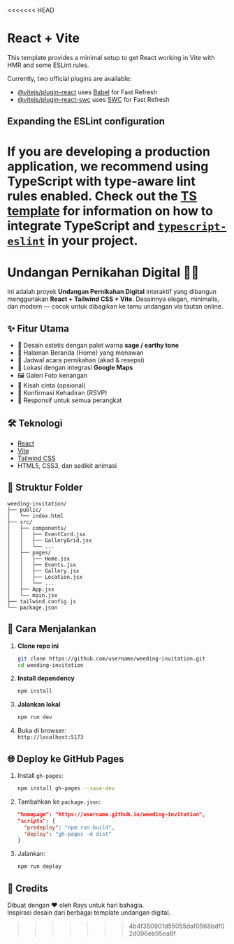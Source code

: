 <<<<<<< HEAD
# React + Vite

This template provides a minimal setup to get React working in Vite with HMR and some ESLint rules.

Currently, two official plugins are available:

- [@vitejs/plugin-react](https://github.com/vitejs/vite-plugin-react/blob/main/packages/plugin-react) uses [Babel](https://babeljs.io/) for Fast Refresh
- [@vitejs/plugin-react-swc](https://github.com/vitejs/vite-plugin-react/blob/main/packages/plugin-react-swc) uses [SWC](https://swc.rs/) for Fast Refresh

## Expanding the ESLint configuration

If you are developing a production application, we recommend using TypeScript with type-aware lint rules enabled. Check out the [TS template](https://github.com/vitejs/vite/tree/main/packages/create-vite/template-react-ts) for information on how to integrate TypeScript and [`typescript-eslint`](https://typescript-eslint.io) in your project.
=======
# Undangan Pernikahan Digital 🎉💍

Ini adalah proyek **Undangan Pernikahan Digital** interaktif yang dibangun menggunakan **React + Tailwind CSS + Vite**. Desainnya elegan, minimalis, dan modern — cocok untuk dibagikan ke tamu undangan via tautan online.

## ✨ Fitur Utama

- 🎨 Desain estetis dengan palet warna **sage / earthy tone**
- 💍 Halaman Beranda (Home) yang menawan
- 📅 Jadwal acara pernikahan (akad & resepsi)
- 📍 Lokasi dengan integrasi **Google Maps**
- 🖼️ Galeri Foto kenangan
- 📖 Kisah cinta (opsional)
- 💬 Konfirmasi Kehadiran (RSVP)
- 📱 Responsif untuk semua perangkat

## 🛠️ Teknologi

- [React](https://reactjs.org/)
- [Vite](https://vitejs.dev/)
- [Tailwind CSS](https://tailwindcss.com/)
- HTML5, CSS3, dan sedikit animasi

## 📁 Struktur Folder

```
weeding-invitation/
├── public/
│   └── index.html
├── src/
│   ├── components/
│   │   ├── EventCard.jsx
│   │   ├── GalleryGrid.jsx
│   │   └── ...
│   ├── pages/
│   │   ├── Home.jsx
│   │   ├── Events.jsx
│   │   ├── Gallery.jsx
│   │   ├── Location.jsx
│   │   └── ...
│   ├── App.jsx
│   └── main.jsx
├── tailwind.config.js
└── package.json
```

## 🚀 Cara Menjalankan

1. **Clone repo ini**  
   ```bash
   git clone https://github.com/username/weeding-invitation.git
   cd weeding-invitation
   ```

2. **Install dependency**  
   ```bash
   npm install
   ```

3. **Jalankan lokal**  
   ```bash
   npm run dev
   ```

4. Buka di browser:  
   `http://localhost:5173`

## 🌐 Deploy ke GitHub Pages

1. Install `gh-pages`:  
   ```bash
   npm install gh-pages --save-dev
   ```

2. Tambahkan ke `package.json`:
   ```json
   "homepage": "https://username.github.io/weeding-invitation",
   "scripts": {
     "predeploy": "npm run build",
     "deploy": "gh-pages -d dist"
   }
   ```

3. Jalankan:
   ```bash
   npm run deploy
   ```

## 📌 Credits

Dibuat dengan ❤️ oleh Rays untuk hari bahagia.  
Inspirasi desain dari berbagai template undangan digital.
>>>>>>> 4b4f350901d55055daf0568bdf02d096eb95ea8f
